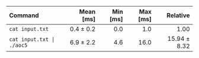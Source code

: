 | Command | Mean [ms] | Min [ms] | Max [ms] | Relative |
|:---|---:|---:|---:|---:|
| `cat input.txt` | 0.4 ± 0.2 | 0.0 | 1.0 | 1.00 |
| `cat input.txt \| ./aoc5` | 6.9 ± 2.2 | 4.6 | 16.0 | 15.94 ± 8.32 |
